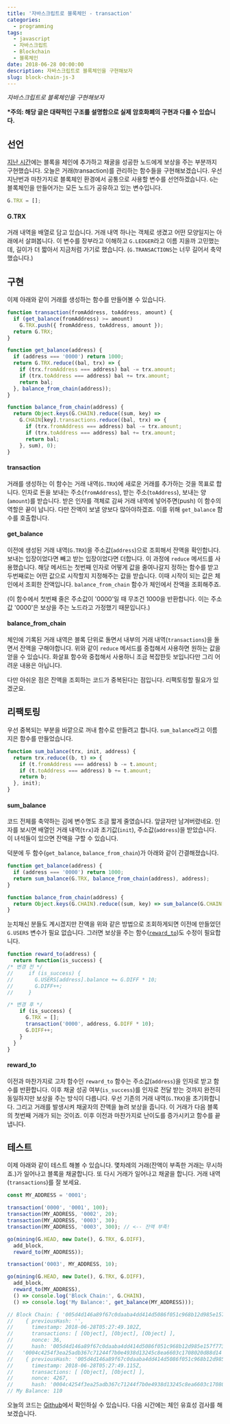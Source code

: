 ```yaml
---
title: '자바스크립트로 블록체인 - transaction'
categories:
  - programming
tags:
  - javascript
  - 자바스크립트
  - Blockchain
  - 블록체인
date: 2018-06-28 00:00:00
description: 자바스크립트로 블록체인을 구현해보자
slug: block-chain-js-3
---
```

_자바스크립트로 블록체인을 구현해보자_

__\*주의: 해당 글은 대략적인 구조를 설명함으로 실제 암호화폐의 구현과 다를 수 있습니다.__

## 선언

[지난 시간](/programming/block-chain-js-2/)에는 블록을 체인에 추가하고 채굴을 성공한 노드에게 보상을 주는 부분까지 구현했습니다. 오늘은 거래(transaction)를 관리하는 함수들을 구현해보겠습니다. 우선 지난번과 마찬가지로 블록체인 환경에서 공통으로 사용할 변수를 선언하겠습니다. `G`는 블록체인을 만들어가는 모든 노드가 공유하고 있는 변수입니다.

```javascript
G.TRX = [];
```

#### G.TRX

거래 내역을 배열로 담고 있습니다. 거래 내역 하나는 객체로 생겼고 어떤 모양일지는 아래에서 살펴봅니다. 이 변수를 장부라고 이해하고 `G.LEDGER`라고 이름 지을까 고민했는데, 길이가 더 짧아서 지금처럼 가기로 했습니다. (`G.TRANSACTIONS`는 너무 길어서 축약했습니다.)

## 구현

이제 아래와 같이 거래를 생성하는 함수를 만들어볼 수 있습니다.

```javascript
function transaction(fromAddress, toAddress, amount) {
  if (get_balance(fromAddress) >= amount)
    G.TRX.push({ fromAddress, toAddress, amount });
  return G.TRX;
}

function get_balance(address) {
  if (address === '0000') return 1000;
  return G.TRX.reduce((bal, trx) => {
    if (trx.fromAddress === address) bal -= trx.amount;
    if (trx.toAddress === address) bal += trx.amount;
    return bal;
  }, balance_from_chain(address));
}

function balance_from_chain(address) {
  return Object.keys(G.CHAIN).reduce((sum, key) =>
    G.CHAIN[key].transactions.reduce((bal, trx) => {
      if (trx.fromAddress === address) bal -= trx.amount;
      if (trx.toAddress === address) bal += trx.amount;
      return bal;
    }, sum), 0);
}
```

#### transaction
거래를 생성하는 이 함수는 거래 내역(`G.TRX`)에 새로운 거래를 추가하는 것을 목표로 합니다. 인자로 돈을 보내는 주소(`fromAddress`), 받는 주소(`toAddress`), 보내는 양(`amount`)를 받습니다. 받은 인자를 객체로 감싸 거래 내역에 넣어주면(push) 이 함수의 역할은 끝이 납니다. 다만 잔액이 보낼 양보다 많아야하겠죠. 이를 위해 `get_balance` 함수를 호출합니다.

#### get_balance
이전에 생성된 거래 내역(`G.TRX`)을 주소값(`address`)으로 조회해서 잔액을 확인합니다. 보내는 입장이었다면 빼고 받는 입장이었다면 더합니다. 이 과정에 `reduce` 메서드를 사용했습니다. 해당 메서드는 첫번째 인자로 어떻게 값을 줄여나갈지 정하는 함수를 받고 두번째로는 어떤 값으로 시작할지 지정해주는 값을 받습니다. 이때 시작이 되는 값은 체인에서 조회한 잔액입니다. `balance_from_chain` 함수가 체인에서 잔액을 조회해주죠.

(이 함수에서 첫번째 줄은 주소값이 '0000'일 때 무조건 1000을 반환합니다. 이는 주소값 '0000'은 보상을 주는 노드라고 가정했기 때문입니다.)

#### balance_from_chain
체인에 기록된 거래 내역은 블록 단위로 돌면서 내부의 거래 내역(`transactions`)을 돌면서 잔액을 구해야합니다. 위와 같이 `reduce` 메서드를 중첩해서 사용하면 원하는 값을 얻을 수 있습니다. 화살표 함수와 중첩해서 사용하니 조금 복잡한듯 보입니다만 그리 어려운 내용은 아닙니다.

다만 아쉬운 점은 잔액을 조회하는 코드가 중복된다는 점입니다. 리팩토링할 필요가 있겠군요.


## 리팩토링

우선 중복되는 부분을 바깥으로 꺼내 함수로 만들려고 합니다. `sum_balance`라고 이름 지은 함수를 만들었습니다.

```javascript
function sum_balance(trx, init, address) {
  return trx.reduce((b, t) => {
    if (t.fromAddress === address) b -= t.amount;
    if (t.toAddress === address) b += t.amount;
    return b;
  }, init);
}
```

#### sum_balance
코드 전체를 축약하는 김에 변수명도 조금 짧게 줄였습니다. 앞글자만 남겨버렸네요. 인자를 보시면 배열인 거래 내역(`trx`)과 초기값(`init`), 주소값(`address`)을 받았습니다. 이 녀석들이 있으면 잔액을 구할 수 있습니다.

덕분에 두 함수(`get_balance`, `balance_from_chain`)가 아래와 같이 간결해졌습니다.

```javascript
function get_balance(address) {
  if (address === '0000') return 1000;
  return sum_balance(G.TRX, balance_from_chain(address), address);
}

function balance_from_chain(address) {
  return Object.keys(G.CHAIN).reduce((sum, key) => sum_balance(G.CHAIN[key].transactions, sum, address), 0);
}
```

눈치채신 분들도 계시겠지만 잔액을 위와 같은 방법으로 조회하게되면 이전에 만들었던 `G.USERS` 변수가 필요 없습니다. 그러면 보상을 주는 함수([`reward_to`](/programming/block-chain-js-2/#reward-to))도 수정이 필요합니다.

```javascript
function reward_to(address) {
  return function(is_success) {
/* 변경 전 */
//     if (is_success) {
//       G.USERS[address].balance += G.DIFF * 10;
//       G.DIFF++;
//     }

/* 변경 후 */
    if (is_success) {
      G.TRX = [];
      transaction('0000', address, G.DIFF * 10);
      G.DIFF++;
    }
  }
}
```

#### reward_to
이전과 마찬가지로 고차 함수인 `reward_to` 함수는 주소값(`address`)을 인자로 받고 함수를 반환합니다. 이후 채굴 성공 여부(`is_success`)를 인자로 전달 받는 것까지 완전히 동일하지만 보상을 주는 방식이 다릅니다. 우선 기존의 거래 내역(`G.TRX`)을 초기화합니다. 그리고 거래를 발생시켜 채굴자의 잔액을 늘려 보상을 줍니다. 이 거래가 다음 블록의 첫번째 거래가 되는 것이죠. 이후 이전과 마찬가지로 난이도를 증가시키고 함수를 끝냅니다.


## 테스트

이제 아래와 같이 테스트 해볼 수 있습니다. 몇차례의 거래(잔액이 부족한 거래는 무시하죠.)가 일어나고 블록을 채굴합니다. 또 다시 거래가 일어나고 채굴을 합니다. 거래 내역(`transactions`)를 잘 보세요.

```javascript
const MY_ADDRESS = '0001';

transaction('0000', '0001', 100);
transaction(MY_ADDRESS, '0002', 20);
transaction(MY_ADDRESS, '0003', 30);
transaction(MY_ADDRESS, '0003', 300); // <-- 잔액 부족!

go(mining(G.HEAD, new Date(), G.TRX, G.DIFF),
  add_block,
  reward_to(MY_ADDRESS));

transaction('0003', MY_ADDRESS, 10);

go(mining(G.HEAD, new Date(), G.TRX, G.DIFF),
  add_block,
  reward_to(MY_ADDRESS),
  () => console.log('Block Chain:', G.CHAIN),
  () => console.log('My Balance:', get_balance(MY_ADDRESS)));

// Block Chain: { '005d4d146a89f67c0daaba4dd414d5086f051c968b12d985e157f773ed617fb6':
//    { previousHash: '',
//      timestamp: 2018-06-28T05:27:49.102Z,
//      transactions: [ [Object], [Object], [Object] ],
//      nonce: 36,
//      hash: '005d4d146a89f67c0daaba4dd414d5086f051c968b12d985e157f773ed617fb6' },
//   '0004c4254f3ea25adb367c71244f7b0e4938d13245c8ea6603c1708020d88d14':
//    { previousHash: '005d4d146a89f67c0daaba4dd414d5086f051c968b12d985e157f773ed617fb6',
//      timestamp: 2018-06-28T05:27:49.115Z,
//      transactions: [ [Object], [Object] ],
//      nonce: 4267,
//      hash: '0004c4254f3ea25adb367c71244f7b0e4938d13245c8ea6603c1708020d88d14' } }
// My Balance: 110
```

오늘의 코드는 [Github](https://github.com/hajoeun/block-js/blob/master/v03.js)에서 확인하실 수 있습니다. 다음 시간에는 체인 유효성 검사를 해보겠습니다.
